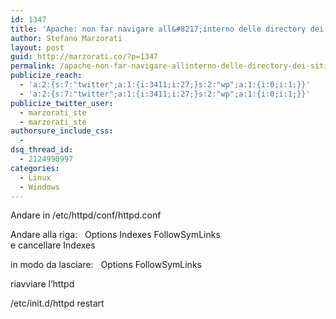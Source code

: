 ```yaml
---
id: 1347
title: 'Apache: non far navigare all&#8217;interno delle directory dei siti'
author: Stefano Marzorati
layout: post
guid: http://marzorati.co/?p=1347
permalink: /apache-non-far-navigare-allinterno-delle-directory-dei-siti/
publicize_reach:
  - 'a:2:{s:7:"twitter";a:1:{i:3411;i:27;}s:2:"wp";a:1:{i:0;i:1;}}'
  - 'a:2:{s:7:"twitter";a:1:{i:3411;i:27;}s:2:"wp";a:1:{i:0;i:1;}}'
publicize_twitter_user:
  - marzorati_ste
  - marzorati_ste
authorsure_include_css:
  - 
dsq_thread_id:
  - 2124990997
categories:
  - Linux
  - Windows
---
```

Andare in /etc/httpd/conf/httpd.conf

Andare alla riga:   Options Indexes FollowSymLinks  
e cancellare Indexes

in modo da lasciare:   Options FollowSymLinks

riavviare l&#8217;httpd

/etc/init.d/httpd restart

<div id="dc_vk_code" style="display:none;">
</div>